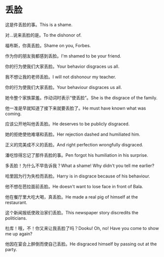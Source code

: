 # 丢脸

<p><span class="chinese">这是件丢脸的事。</span><span class="english">This is a shame.</span></p>

<p><span class="chinese">对…说来丢脸的是。</span><span class="english">To the dishonor of.</span></p>

<p><span class="chinese">福布斯，你真丢脸。</span><span class="english">Shame on you, Forbes.</span></p>

<p><span class="chinese">作为你的朋友我都感到丢脸。</span><span class="english">I'm shamed to be your friend.</span></p>

<p><span class="chinese">你的行为使我们大家丢脸。</span><span class="english">Your behavior disgraces us all.</span></p>

<p><span class="chinese">我不想让我的老师丢脸。</span><span class="english">I will not dishonour my teacher.</span></p>

<p><span class="chinese">你的行为使我们大家丢脸。</span><span class="english">Your behaviour disgraces us all.</span></p>

<p><span class="chinese">她令整个家族蒙羞。作动词时表示“使丢脸”。</span><span class="english">She is the disgrace of the family.</span></p>

<p><span class="chinese">他一准是早就知道了接下来就要丢脸了。</span><span class="english">He must have known what was coming.</span></p>

<p><span class="chinese">应该公开地叫他丢丢脸。</span><span class="english">He deserves to be publicly disgraced.</span></p>

<p><span class="chinese">她的拒绝使他难堪和丢脸。</span><span class="english">Her rejection dashed and humiliated him.</span></p>

<p><span class="chinese">正义的完美成不义的丢脸。</span><span class="english">And right perfection wrongfully disgraced.</span></p>

<p><span class="chinese">潘吃惊得忘记了那件丢脸的事。</span><span class="english">Pen forgot his humiliation in his surprise.</span></p>

<p><span class="chinese">多丢脸！为什么不早告诉我？</span><span class="english">What a shame! Why didn't you tell me earlier?</span></p>

<p><span class="chinese">哈里因为行为失检而丢脸。</span><span class="english">Harry is in disgrace because of his behaviour.</span></p>

<p><span class="chinese">他不想在芭拉面前丢脸。</span><span class="english">He doesn't want to lose face in front of Bala.</span></p>

<p><span class="chinese">他在餐厅里大吃大喝，真丢脸。</span><span class="english">He made a real pig of himself at the restaurant.</span></p>

<p><span class="chinese">这个新闻报纸使政治家们丢脸。</span><span class="english">This newspaper story discredits the politicians.</span></p>

<p><span class="chinese">杜库！哦，不！你又来让我丢脸了吗？</span><span class="english">Dooku! Oh, no! Have you come to show me up again?</span></p>

<p><span class="chinese">他因在宴会上醉倒而使自己丢脸。</span><span class="english">He disgraced himself by passing out at the party.</span></p>

